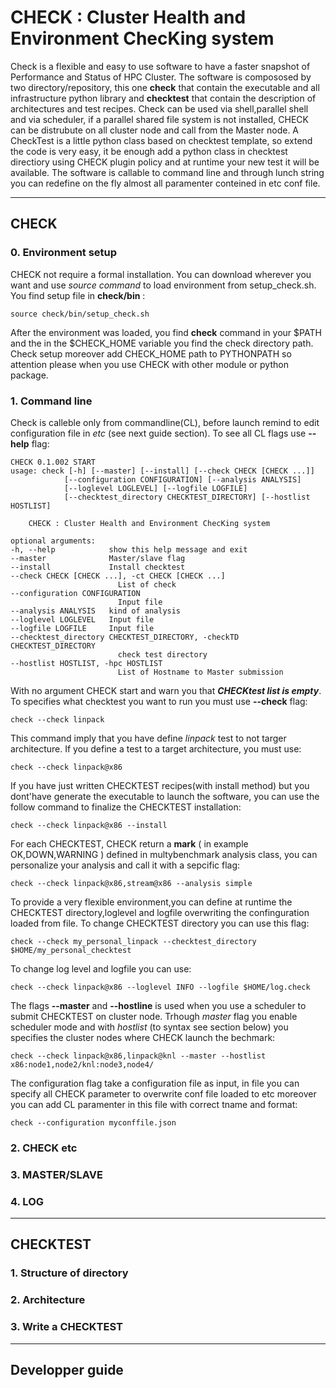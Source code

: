 # CHECK : Cluster Health and Environment ChecKing system



 Check is a flexible and easy to use software to have a faster snapshot of Performance and Status of HPC Cluster. The software is compososed by two directory/repository, this one **check** that contain the executable and all infrastructure python library and **checktest** that contain the description of architectures and  test recipes. Check can be used via shell,parallel shell and via scheduler, if a parallel shared file system is not installed, CHECK can be distrubute on all cluster node and call from the Master node. A CheckTest is a little python class based on checktest template, so extend the code is very easy, it be enough add a python class in checktest directiory using CHECK plugin policy and at runtime your new test it will be available. The software is callable to command line and through lunch string you can redefine on the fly almost all paramenter conteined in etc conf file.

***

## CHECK

### 0. Environment setup
CHECK not require a formal installation. You can download wherever you want and use *source command* to load environment from setup_check.sh.
You find setup file in **check/bin** :

    source check/bin/setup_check.sh

After the environment was loaded, you find **check** command in your $PATH and the in the $CHECK_HOME variable you find the check directory path. 
Check setup moreover add CHECK_HOME path to PYTHONPATH so attention please when you use CHECK with other module or python package.

### 1. Command line
Check is calleble only from commandline(CL), before launch remind to edit configuration file in *etc* (see next guide section). 
To see all CL flags use **--help** flag:


    CHECK 0.1.002 START 
    usage: check [-h] [--master] [--install] [--check CHECK [CHECK ...]]
                [--configuration CONFIGURATION] [--analysis ANALYSIS]
                [--loglevel LOGLEVEL] [--logfile LOGFILE]
                [--checktest_directory CHECKTEST_DIRECTORY] [--hostlist HOSTLIST]

        CHECK : Cluster Health and Environment ChecKing system

    optional arguments:
    -h, --help            show this help message and exit
    --master              Master/slave flag
    --install             Install checktest
    --check CHECK [CHECK ...], -ct CHECK [CHECK ...]
                            List of check
    --configuration CONFIGURATION
                            Input file
    --analysis ANALYSIS   kind of analysis
    --loglevel LOGLEVEL   Input file
    --logfile LOGFILE     Input file
    --checktest_directory CHECKTEST_DIRECTORY, -checkTD CHECKTEST_DIRECTORY
                            check test directory
    --hostlist HOSTLIST, -hpc HOSTLIST
                            List of Hostname to Master submission


With no argument CHECK start and warn you that ***CHECKtest list is empty***. To specifies what checktest you want to run you must use **--check** flag:

    check --check linpack

This command imply that you have define *linpack* test to not targer architecture. If you define a test to a target architecture, you must use:

    check --check linpack@x86

If you have just written CHECKTEST recipes(with install method) but you dont'have generate the executable to launch the software, you can use the follow command to finalize the CHECKTEST installation:

    check --check linpack@x86 --install

For each CHECKTEST, CHECK return a **mark** ( in example OK,DOWN,WARNING ) defined in multybenchmark analysis class, you can personalize your analysis and call it with a sepcific flag:

    check --check linpack@x86,stream@x86 --analysis simple 

To provide a very flexible environment,you can define at runtime the CHECKTEST directory,loglevel and logfile overwriting the confinguration loaded from file.
To change CHECKTEST directory you can use this flag:

    check --check my_personal_linpack --checktest_directory $HOME/my_personal_checktest

To change log level and logfile you can use:

    check --check linpack@x86 --loglevel INFO --logfile $HOME/log.check

The flags **--master** and **--hostline** is used when you use a scheduler to submit CHECKTEST on cluster node. Trhough *master* flag you enable scheduler mode and with *hostlist* (to syntax see section below) you specifies the cluster nodes where CHECK launch the bechmark:

    check --check linpack@x86,linpack@knl --master --hostlist x86:node1,node2/knl:node3,node4/

The configuration flag take a configuration file as input, in file you can specify all CHECK parameter to overwrite conf file loaded to etc moreover you can add CL paramenter in this file with correct tname and format:

    check --configuration myconffile.json

### 2. CHECK etc




### 3. MASTER/SLAVE 


### 4. LOG

***

## CHECKTEST

### 1. Structure of directory

### 2. Architecture

### 3. Write a CHECKTEST

----

## Developper guide